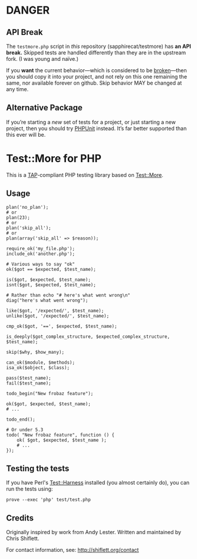 DANGER
======

API Break
---------

The `testmore.php` script in _this_ repository (sapphirecat/testmore) has **an
API break.**  Skipped tests are handled differently than they are in the
upstream fork.  (I was young and naïve.)

If you **want** the current behavior—which is considered to be
[broken](https://github.com/sapphirecat/testmore/issues/4)—then you should
copy it into your project, and not rely on this one remaining the same, nor
available forever on github.  Skip behavior MAY be changed at any time.


Alternative Package
-------------------

If you’re starting a _new_ set of tests for a project, or just starting a new
project, then you should try [PHPUnit](https://packagist.org/packages/phpunit/phpunit)
instead.  It’s far better supported than this ever will be.


Test::More for PHP
==================

This is a <a href="http://testanything.org/">TAP</a>-compliant PHP testing
library based on <a href="http://search.cpan.org/perldoc?Test::More">Test::More</a>.

Usage
-----

    plan('no_plan');
    # or
    plan(23);
    # or
    plan('skip_all');
    # or
    plan(array('skip_all' => $reason));

    require_ok('my_file.php');
    include_ok('another.php');

    # Various ways to say "ok"
    ok($got == $expected, $test_name);

    is($got, $expected, $test_name);
    isnt($got, $expected, $test_name);

    # Rather than echo "# here's what went wrong\n"
    diag("here's what went wrong");

    like($got, '/expected/', $test_name);
    unlike($got, '/expected/', $test_name);

    cmp_ok($got, '==', $expected, $test_name);

    is_deeply($got_complex_structure, $expected_complex_structure, $test_name);

    skip($why, $how_many);

    can_ok($module, $methods);
    isa_ok($object, $class);

    pass($test_name);
    fail($test_name);

    todo_begin("New frobaz feature");

    ok($got, $expected, $test_name);
    # ...

    todo_end();

    # Or under 5.3
    todo( "New frobaz feature", function () {
        ok( $got, $expected, $test_name );
        # ...
    });

Testing the tests
-----------------

If you have Perl's <a href="http://search.cpan.org/dist/Test-Harness/">Test::Harness</a> installed (you almost certainly do), you can run the tests using:

    prove --exec 'php' test/test.php

Credits
-------

Originally inspired by work from Andy Lester. Written and  maintained by Chris Shiflett.

For contact information, see: http://shiflett.org/contact 
